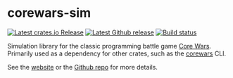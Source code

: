 # corewars-sim

[![Latest crates.io Release](https://img.shields.io/crates/v/corewars-sim?label=corewars-sim&logo=rust)](https://crates.io/crates/corewars-sim)
[![Latest Github release](https://img.shields.io/github/v/release/corewa-rs/corewars?label=Release&include_prereleases&logo=github)](https://github.com/corewa-rs/corewars/releases)
[![Build status](https://img.shields.io/github/workflow/status/corewa-rs/corewars/ci/develop)](https://github.com/corewa-rs/corewars/actions)

Simulation library for the classic programming battle game [Core Wars](http://www.koth.org/index.html).
Primarily used as a dependency for other crates, such as the [corewars](https://crates.io/crates/corewars) CLI.

See the [website](https://corewa.rs) or the [Github repo](https://github.com/corewa-rs/corewars) for more details.
